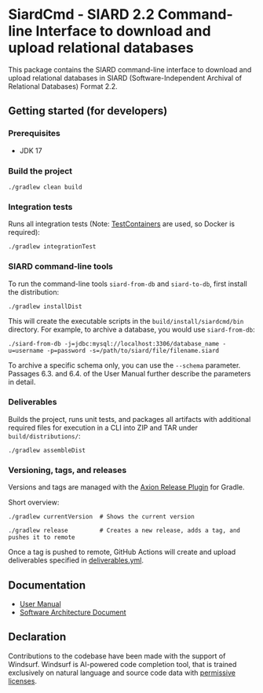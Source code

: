 # SiardCmd - SIARD 2.2 Command-line Interface to download and upload relational databases
This package contains the SIARD command-line interface to download and upload relational databases in SIARD (Software-Independent Archival of Relational Databases) Format 2.2.

## Getting started (for developers)
### Prerequisites
- JDK 17

### Build the project
```shell
./gradlew clean build
```

### Integration tests
Runs all integration tests (Note: [TestContainers](https://testcontainers.com/) are used, so Docker is required):
```shell
./gradlew integrationTest
```

### SIARD command-line tools
To run the command-line tools `siard-from-db` and `siard-to-db`, first install the distribution:

```shell
./gradlew installDist
```

This will create the executable scripts in the `build/install/siardcmd/bin` directory.
For example, to archive a database, you would use `siard-from-db`:
```shell
./siard-from-db -j=jdbc:mysql://localhost:3306/database_name -u=username -p=password -s=/path/to/siard/file/filename.siard
```

To archive a specific schema only, you can use the `--schema` parameter. Passages 6.3. and 6.4. of the User Manual further describe the parameters in detail.

### Deliverables
Builds the project, runs unit tests, and packages all artifacts with additional required files for execution in a CLI into ZIP and TAR under `build/distributions/`:
```shell
./gradlew assembleDist
```

### Versioning, tags, and releases
Versions and tags are managed with the [Axion Release Plugin](https://github.com/allegro/axion-release-plugin) for Gradle.

Short overview:
```shell
./gradlew currentVersion  # Shows the current version

./gradlew release         # Creates a new release, adds a tag, and pushes it to remote
```

Once a tag is pushed to remote, GitHub Actions will create and upload deliverables specified in [deliverables.yml](.github/workflows/deliverables.yml).

## Documentation
- [User Manual](https://github.com/sfa-siard/siard-suite/blob/main/docs/user-manual/en/user-manual.adoc)
- [Software Architecture Document](https://github.com/sfa-siard/siard-suite/blob/main/docs/sad/sad.adoc)

## Declaration
Contributions to the codebase have been made with the support of Windsurf. Windsurf is AI-powered code completion tool, that is trained exclusively on natural language and source code data with [permissive licenses](https://windsurf.com/blog/copilot-trains-on-gpl-codeium-does-not). 
